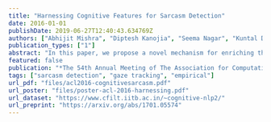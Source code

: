 ```yaml
---
title: "Harnessing Cognitive Features for Sarcasm Detection"
date: 2016-01-01
publishDate: 2019-06-27T12:40:43.634769Z
authors: ["Abhijit Mishra", "Diptesh Kanojia", "Seema Nagar", "Kuntal Dey", "Pushpak Bhattacharyya"]
publication_types: ["1"]
abstract: "In this paper, we propose a novel mechanism for enriching the feature vector, for the task of sarcasm detection, with cognitive features extracted from eye-movement patterns of human readers. Sarcasm detection has been a challenging research problem, and its importance for NLP applications such as review summarization, dialog systems and sentiment analysis is well recognized. Sarcasm can often be traced to incongruity that becomes apparent as the full sentence unfolds. This presence of incongruity- implicit or explicit- affects the way readers eyes move through the text. We observe the difference in the behaviour of the eye, while reading sarcastic and non sarcastic sentences. Motivated by this observation, we augment traditional linguistic and stylistic features for sarcasm detection with the cognitive features obtained from readers eye movement data. We perform statistical classification using the enhanced feature set so obtained. The augmented cognitive features improve sarcasm detection by 3.7% (in terms of F-score), over the performance of the best reported system"
featured: false
publication: "*The 54th Annual Meeting of The Association for Computational Linguistics (ACL 2016)*"
tags: ["sarcasm detection", "gaze tracking", "empirical"]
url_pdf: "files/acl2016-cognitivesarcasm.pdf"
url_poster: "files/poster-acl-2016-harnessing.pdf"
url_dataset: "https://www.cfilt.iitb.ac.in/~cognitive-nlp2/"
url_preprint: "https://arxiv.org/abs/1701.05574"
---
```


